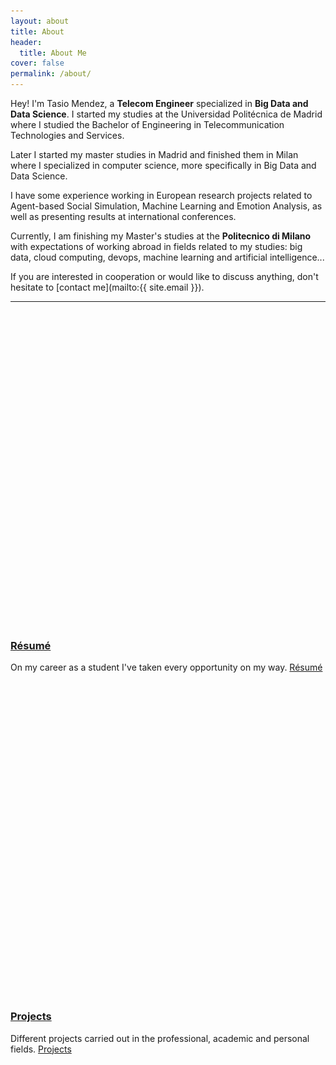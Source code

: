 ```yaml
---
layout: about
title: About
header:
  title: About Me
cover: false
permalink: /about/
---
```


Hey! I'm Tasio Mendez, a **Telecom Engineer** specialized in **Big Data and Data Science**.
I started my studies at the Universidad Politécnica de Madrid where I studied the Bachelor of Engineering in Telecommunication Technologies and Services.

Later I started my master studies in Madrid and finished them in Milan where I specialized in computer science, more specifically in Big Data and Data Science.

I have some experience working in European research projects related to Agent-based Social Simulation, Machine Learning and Emotion Analysis,
as well as presenting results at international conferences.

Currently, I am finishing my Master's studies at the **Politecnico di Milano** with expectations of working abroad in fields related to my studies:
big data, cloud computing, devops, machine learning and artificial intelligence...

If you are interested in cooperation or would like to discuss anything, don't hesitate to [contact me](mailto:{{ site.email }}).

<hr class="dingbat related"/>
<div class="d-flex menu-cards">
  <article class="project-card">
    <a href="/cv/" class="no-hover no-print-link flip-project flip-title" tabindex="-1" style="font-size: 0;">Résumé
      <div class="project-card-img aspect-ratio sixteen-nine"> <img src="/assets/img/cv.jpg" alt="Async Constructor Pattern in JavaScript" loading="lazy" style="opacity: 0;" width="864" height="486"></div>
    </a>
    <h3 class="project-card-title flip-project-title"> <a href="/cv/" class="flip-title">Résumé</a></h3>
    <p class="project-card-text fine" property="disambiguatingDescription">
      On my career as a student I've taken every opportunity on my way.
      <a class="fill-card no-hover flip-title" href="/cv/" tabindex="-1">
        <span class="sr-only">Résumé</span>
      </a>
    </p>
  </article>
  <article class="project-card">
    <a href="/projects/" class="no-hover no-print-link flip-project flip-title" tabindex="-1" style="font-size: 0;">Projects
      <div class="project-card-img aspect-ratio sixteen-nine"> <img src="/assets/img/projects.jpg" alt="Async Constructor Pattern in JavaScript" loading="lazy" style="opacity: 0;" width="864" height="486"></div>
    </a>
    <h3 class="project-card-title flip-project-title"> <a href="/projects/" class="flip-title">Projects</a></h3>
    <p class="project-card-text fine" property="disambiguatingDescription">
      Different projects carried out in the professional, academic and personal fields.
      <a class="fill-card no-hover flip-title" href="/projects/" tabindex="-1">
        <span class="sr-only">Projects</span>
      </a>
    </p>
  </article>
</div>
